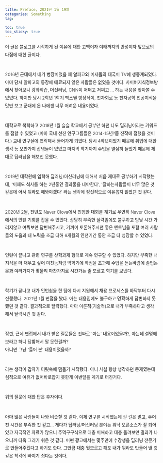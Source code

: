 ```yaml
---
title: Preface, 2021년 1월 19일
categories: Something
tag: 

toc: true
toc_sticky: true
---
```


<div style="font-size: 0.9rem; font-weight:300; line-height: 1.6rem;">
이 글은 블로그를 시작하게 된 이유에 대한 고백이자 여태까지의 반성이자 앞으로의 다짐에 대한 글이다.
<br><br>
  
2016년 군대에서 내가 병장이었을 때 알파고와 이세돌의 대국이 TV에 생중계되었다.
아마 당시 알파고의 등장에 매료되지 않은 사람들은 없었을 것이다.
사이버지식정보방에서 찾아보니 강화학습, 머신러닝, CNN이 어쩌고 저쩌고 ... 하는 내용을 찾아볼 수 있었다.
하지만 당시 2학년 1학기 맥스웰 방정식이, 전자회로 등 전자공학 전공지식을 맛만 보고 군대에 온 나에겐 너무 어려운 내용이었다.<br><br>

대학교로 복학하고 2018년 1월 슬슬 학교에서 공부만 하던 나도 딥러닝이라는 키워드를 접할 수 있었고 (아마 국내 선진 연구그룹들은 2014-15년?쯤 진작에 접했을 것이다.) 교내 연구실에 연락해서 들어가게 되었다.
당시 4학년이었기 때문에 취업에 대한 생각 등 오만가지 잡념들이 있었고 마지막 학기까지 수업을 열심히 들었기 때문에 제대로 딥러닝을 해보진 못했다.<br><br>

2019년 대학원에 입학해 딥러닝/머신러닝에 대해서 처음 제대로 공부하기 시작했는데, '이때도 석사를 하는 2년동안 결과물을 내야한다', '잘하는사람들이 너무 많은 것 같은데 어서 뭐라도 해봐야겠다' 
라는 생각에 정신적으로 여유롭지 않았던 것 같다. <br><br>

2020년 2월, 전년도 Naver Clova에서 진행한 대회를 계기로 우연히 Naver Clova에서의 인턴 기회를 잡을 수 있었다.
상당히 부족한 실력임에도 불구하고 밤낮 시간 가리지않고 여쭤보면 답변해주시고, 기꺼이 토론해주시던 좋은 멘토님을 포함 여러 사람들의 도움과 내 노력을 조금 더해 6개월의 인턴기간 동안 조금 더 성장할 수 있었다. <br><br>

인턴이 끝나고 관련 연구를 산학과제 형태로 계속 연구할 수 있었다.
하지만 부족한 내 지식을 더 채우고 싶어 미친놈처럼 막학기에 학점을 초과해 수업을 듣는바람에 졸업논문과 여러가지가 맞물려 마찬가지로 시간가는 줄 모르고 학기를 보냈다.<br><br>

학기가 끝나고 내가 인턴쉽을 한 팀에 다시 지원해서 채용 프로세스를 바닥부터 다시 진행했다.
2021년 1월 면접을 봤다.
아는 내용임에도 불구하고 명확하게 답변하지 못했던 것 같다.
결과적으로 탈락했다.
아마 이론적(기술적)으로 내가 부족하다고 생각해서 탈락시킨 것 같다.<br><br>

잠깐, 근데 면접에서 내가 받은 질문들은 진짜로 '아는' 내용이었을까?, 아는데 설명해보라고 하니 당황해서 말 못한걸까?<br>
아니면 그냥 '들어 본' 내용이었을까?<br><br>

라는 생각이 갑자기 머릿속에 맴돌기 시작했다.
아니 사실 항상 생각하던 문제였는데 심적으로 여유가 없어바로잡지 못한게 이번일을 계기로 터진거다.<br>

<br>위의 질문에 대한 답은 후자이다.<br><br>

아마 많은 사람들이 나와 비슷할 것 같다. 이제 연구를 시작했는데 갈 길은 멀고, 주어진 시간은 부족한 것 같고... 
게다가 딥러닝/머신러닝 분야는 워낙 오픈소스가 잘 되어있고 자극적인 자료가 많으니 주먹구구식으로 대충 이해하고 대충 돌려보면 결과가 나오니까 더욱 그러기 쉬운 것 같다.
어떤 광고에서는 몇주만에 수강생을 딥러닝 전문가로 만들어주겠다고 하기도 한다. 
그만큼 대충 뭣모르고 해도 내가 뭐라도 만들어 낸 것 같은 착각에 빠지기 쉽다는 것이다.  <br><br>



</div>



